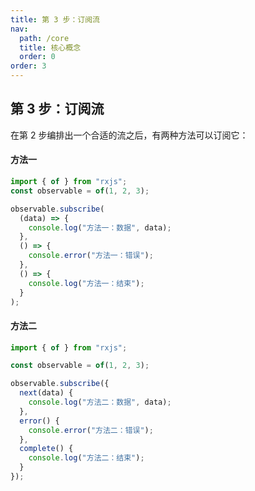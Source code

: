 ```yaml
---
title: 第 3 步：订阅流
nav:
  path: /core
  title: 核心概念
  order: 0
order: 3
---
```


## 第 3 步：订阅流

在第 2 步编排出一个合适的流之后，有两种方法可以订阅它：

#### 方法一

```typescript
import { of } from "rxjs";
const observable = of(1, 2, 3);

observable.subscribe(
  (data) => {
    console.log("方法一：数据", data);
  },
  () => {
    console.error("方法一：错误");
  },
  () => {
    console.log("方法一：结束");
  }
);
```



#### 方法二

```typescript
import { of } from "rxjs";

const observable = of(1, 2, 3);

observable.subscribe({
  next(data) {
    console.log("方法二：数据", data);
  },
  error() {
    console.error("方法二：错误");
  },
  complete() {
    console.log("方法二：结束");
  }
});
```


